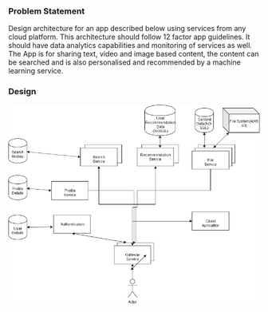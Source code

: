 ### Problem Statement

Design architecture for an app described below using services from any cloud platform. This
architecture should follow 12 factor app guidelines. It should have data analytics capabilities and
monitoring of services as well.
The App is for sharing text, video and image based content, the content can be searched and is also
personalised and recommended by a machine learning service.


### Design

[![](https://github.com/sajalsinghal7/SystemDesign/blob/master/ImageSharing/ImageSharing.png)](https://github.com/sajalsinghal7/SystemDesign/blob/master/ImageSharing/ImageSharing.png)


